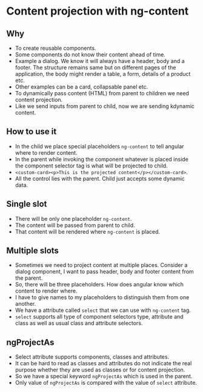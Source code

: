 # Content projection with ng-content

## Why

- To create reusable components.
- Some components do not know their content ahead of time.
- Example a dialog. We know it will always have a header, body and a footer. The structure remains same but on different pages
 of the application, the body might render a table, a form, details of a product etc.
- Other examples can be a card, collapsable panel etc.
- To dynamically pass content (HTML) from parent to children we need content projection.
- Like we send inputs from parent to child, now we are sending kdynamic content.

## How to use it

- In the child we place special placeholders `ng-content` to tell angular where to render content.
- In the parent while invoking the component whatever is placed inside the component selector tag is what will be projected to 
  child.
- `<custom-card><p>This is the projected content</p></custom-card>`.
- All the control lies with the parent. Child just accepts some dynamic data.


## Single slot

- There will be only one placeholder `ng-content`.
- The content will be passed from parent to child.
- That content will be rendered where `ng-content` is placed.

## Multiple slots

- Sometimes we need to project content at multiple places. Consider a dialog component, I want to pass header, body and 
  footer content from the parent.
- So, there will be three placeholders. How does angular know which content to render where.
- I have to give names to my placeholders to distinguish them from one another.
- We have a attribute called `select` that we can use with `ng-content` tag.
- `select` supports all type of component selectors type, attribute and class as well as usual class and attribute selectors.

## ngProjectAs

- Select attribute supports components, classes and attributes.
- It can be hard to read as classes and attributes do not indicate the real purpose whether they are used as classes or for
  content projection.
- So we have a special keyword `ngProjectAs` which is used in the parent.
- Only value of `ngProjectAs` is compared with the value of `select` attribute.


